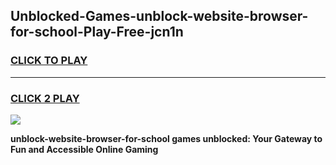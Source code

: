 
## Unblocked-Games-unblock-website-browser-for-school-Play-Free-jcn1n
<h3>
<a href="https://premium76.site?title=unblock-website-browser-for-school&ref=18A1">CLICK TO PLAY</a></h3>
<hr>

<h3>
<a href="https://premium76.site?title=unblock-website-browser-for-school&ref=18A1">CLICK 2 PLAY</a>
  
</h3>

<a href="https://premium76.site?title=unblock-website-browser-for-school&ref=18A1"><img src="https://clearcache.store/games.png"></a>


**unblock-website-browser-for-school games unblocked: Your Gateway to Fun and Accessible Online Gaming**
